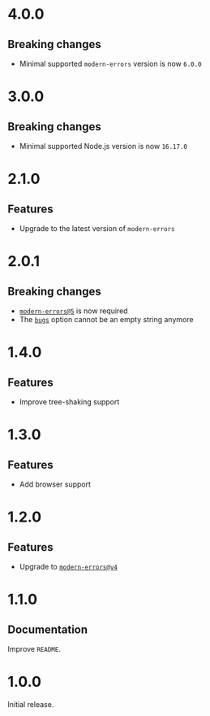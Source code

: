 # 4.0.0

## Breaking changes

- Minimal supported `modern-errors` version is now `6.0.0`

# 3.0.0

## Breaking changes

- Minimal supported Node.js version is now `16.17.0`

# 2.1.0

## Features

- Upgrade to the latest version of `modern-errors`

# 2.0.1

## Breaking changes

- [`modern-errors@5`](https://github.com/ehmicky/modern-errors/releases/tag/5.0.0)
  is now required
- The [`bugs`](README.md#configuration) option cannot be an empty string anymore

# 1.4.0

## Features

- Improve tree-shaking support

# 1.3.0

## Features

- Add browser support

# 1.2.0

## Features

- Upgrade to
  [`modern-errors@v4`](https://github.com/ehmicky/modern-errors/releases/tag/4.0.0)

# 1.1.0

## Documentation

Improve `README`.

# 1.0.0

Initial release.
